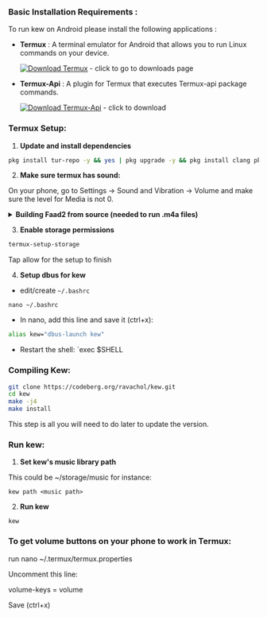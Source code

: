 ### **Basic Installation Requirements :**

To run kew on Android please install the following applications :

- **Termux** : A terminal emulator for Android that allows you to run Linux commands on your device.

  [![Download Termux](https://img.shields.io/badge/Download-Termux-brightgreen?style=for-the-badge&logo=android)](https://github.com/termux/termux-app/releases/) - click to go to downloads page

- **Termux-Api** : A plugin for Termux that executes Termux-api package commands.

  [![Download Termux-Api](https://img.shields.io/badge/Download-Termux--API-blue?style=for-the-badge&logo=android)](https://github.com/termux/termux-api/releases/download/v0.53.0/termux-api-app_v0.53.0+github.debug.apk) - click to download

### **Termux Setup:**

1. **Update and install dependencies**
```sh
pkg install tur-repo -y && yes | pkg upgrade -y && pkg install clang pkg-config taglib fftw git make chafa glib libopus opusfile libvorbis libogg dbus termux-api
```

2. **Make sure termux has sound:**

On your phone, go to Settings -> Sound and Vibration -> Volume and make sure the level for Media is not 0.

<details>
<summary><b>Building Faad2 from source (needed to run .m4a files)</b></summary>

```sh
pkg install cmake make clang
git clone https://github.com/knik0/faad2
cd faad2
cmake -DCMAKE_EXE_LINKER_FLAGS="-lm" . -D CMAKE_INSTALL_PREFIX=/data/data/com.termux/files/usr
make install
```

</details>

3. **Enable storage permissions**
```sh
termux-setup-storage
```
Tap allow for the setup to finish

4. **Setup dbus for kew**
* edit/create `~/.bashrc`
```
nano ~/.bashrc
```

* In nano, add this line and save it (ctrl+x):
```bash
alias kew="dbus-launch kew"
```

* Restart the shell: `exec $SHELL

### **Compiling Kew:**

```sh
git clone https://codeberg.org/ravachol/kew.git
cd kew
make -j4
make install
```

This step is all you will need to do later to update the version.

### **Run kew:**

1. **Set kew's music library path**

This could be ~/storage/music for instance:
```
kew path <music path>
```

2. **Run kew**

```
kew
```

### To get volume buttons on your phone to work in Termux:

run
nano ~/.termux/termux.properties

Uncomment this line:

volume-keys = volume

Save (ctrl+x)

